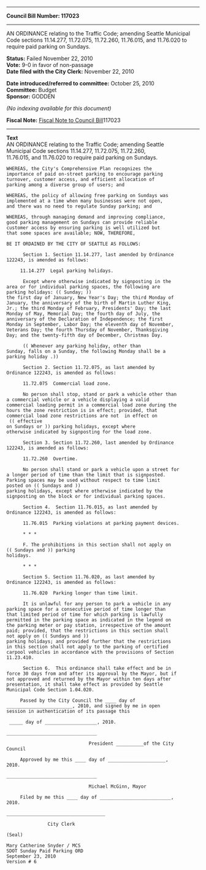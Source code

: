 * * * * *  
  
**Council Bill Number: [](#h0)[](#h2)117023**  
  
* * * * *  
  
AN ORDINANCE relating to the Traffic Code; amending Seattle Municipal Code sections 11.14.277, 11.72.075, 11.72.260, 11.76.015, and 11.76.020 to require paid parking on Sundays.  
  
**Status:** Failed November 22, 2010   
**Vote:** 9-0 in favor of non-passage   
**Date filed with the City Clerk:** November 22, 2010   
  
**Date introduced/referred to committee:** October 25, 2010   
**Committee:** Budget   
**Sponsor:** GODDEN   
  
*(No indexing available for this document)*  
  
**Fiscal Note:** [Fiscal Note to Council Bill](http://clerk.seattle.gov/~public/fnote/117023.htm)[](#h1)[](#h3)117023  
  
* * * * *  
  
**Text**  
    AN ORDINANCE relating to the Traffic Code; amending Seattle  
    Municipal Code sections 11.14.277, 11.72.075, 11.72.260,  
    11.76.015, and 11.76.020 to require paid parking on Sundays.  
  
    WHEREAS, the City's Comprehensive Plan recognizes the  
    importance of paid on-street parking to encourage parking  
    turnover, customer access, and efficient allocation of  
    parking among a diverse group of users; and  
  
    WHEREAS, the policy of allowing free parking on Sundays was  
    implemented at a time when many businesses were not open,  
    and there was no need to regulate Sunday parking; and  
  
    WHEREAS, through managing demand and improving compliance,  
    good parking management on Sundays can provide reliable  
    customer access by ensuring parking is well utilized but  
    that some spaces are available; NOW, THEREFORE,  
  
    BE IT ORDAINED BY THE CITY OF SEATTLE AS FOLLOWS:  
  
          Section 1. Section 11.14.277, last amended by Ordinance  
    122243, is amended as follows:  
  
         11.14.277  Legal parking holidays.  
  
          Except where otherwise indicated by signposting in the  
    area or for individual parking spaces, the following are  
    parking holidays: (( Sunday; ))  
    the first day of January, New Year's Day; the third Monday of  
    January, the anniversary of the birth of Martin Luther King,  
    Jr.; the third Monday of February, Presidents' Day; the last  
    Monday of May, Memorial Day; the fourth day of July, the  
    anniversary of the Declaration of Independence; the first  
    Monday in September, Labor Day; the eleventh day of November,  
    Veterans Day; the fourth Thursday of November, Thanksgiving  
    Day; and the twenty-fifth day of December, Christmas Day.  
  
          (( Whenever any parking holiday, other than  
    Sunday, falls on a Sunday, the following Monday shall be a  
    parking holiday .))  
  
          Section 2. Section 11.72.075, as last amended by  
    Ordinance 122243, is amended as follows:  
  
          11.72.075  Commercial load zone.  
  
          No person shall stop, stand or park a vehicle other than  
    a commercial vehicle or a vehicle displaying a valid  
    commercial loading permit in a commercial load zone during the  
    hours the zone restriction is in effect; provided, that  
    commercial load zone restrictions are not  in effect on  
     (( effective    
    on Sundays or )) parking holidays, except where  
    otherwise indicated by signposting for the load zone.  
  
          Section 3. Section 11.72.260, last amended by Ordinance  
    122243, is amended as follows:  
  
          11.72.260  Overtime.  
  
          No person shall stand or park a vehicle upon a street for  
    a longer period of time than the limit that is signposted.  
    Parking spaces may be used without respect to time limit  
    posted on (( Sundays and ))  
    parking holidays, except where otherwise indicated by the  
    signposting on the block or for individual parking spaces.  
  
          Section 4.  Section 11.76.015, as last amended by  
    Ordinance 122243, is amended as follows:  
  
          11.76.015  Parking violations at parking payment devices.  
  
          * * *  
  
          F. The prohibitions in this section shall not apply on  
    (( Sundays and )) parking  
    holidays.  
  
          * * *  
  
          Section 5. Section 11.76.020, as last amended by  
    Ordinance 122243, is amended as follows:  
  
          11.76.020  Parking longer than time limit.  
  
          It is unlawful for any person to park a vehicle in any  
    parking space for a consecutive period of time longer than  
    that limited period of time for which parking is lawfully  
    permitted in the parking space as indicated in the legend on  
    the parking meter or pay station, irrespective of the amount  
    paid; provided, that the restrictions in this section shall  
    not apply on (( Sundays and ))  
    parking holidays; and provided further that the restrictions  
    in this section shall not apply to the parking of certified  
    carpool vehicles in accordance with the provisions of Section  
    11.23.410.  
  
          Section 6.  This ordinance shall take effect and be in  
    force 30 days from and after its approval by the Mayor, but if  
    not approved and returned by the Mayor within ten days after  
    presentation, it shall take effect as provided by Seattle  
    Municipal Code Section 1.04.020.  
  
         Passed by the City Council the ____ day of  
    ________________________, 2010, and signed by me in open  
    session in authentication of its passage this  
  
     _____ day of ___________________, 2010.  
  
    _________________________________  
  
                                  President __________of the City  
    Council  
  
         Approved by me this ____ day of _____________________,  
    2010.  
  
    _________________________________  
  
                                  Michael McGinn, Mayor  
  
         Filed by me this ____ day of __________________________,  
    2010.  
  
    ____________________________________  
  
                   City Clerk  
  
    (Seal)  
  
    Mary Catherine Snyder / MCS  
    SDOT Sunday Paid Parking ORD  
    September 23, 2010  
    Version # 6  
